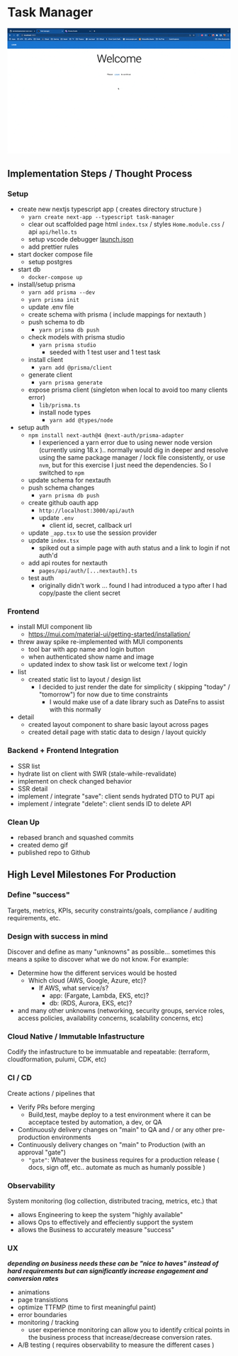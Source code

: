 # Task Manager

![demo](demo.gif)

## Implementation Steps / Thought Process

### Setup

- create new nextjs typescript app ( creates directory structure )
  - `yarn create next-app --typescript task-manager`
  - clear out scaffolded page html `index.tsx` / styles `Home.module.css` / api `api/hello.ts`
  - setup vscode debugger [launch.json](https://gist.github.com/wickdninja/eeabefa3d38e545edc3dec673c6b5720)
  - add prettier rules
- start docker compose file
  - setup postgres
- start db
  - `docker-compose up`
- install/setup prisma
  - `yarn add prisma --dev`
  - `yarn prisma init`
  - update .env file
  - create schema with prisma ( include mappings for nextauth )
  - push schema to db
    - `yarn prisma db push`
  - check models with prisma studio
    - `yarn prisma studio`
      - seeded with 1 test user and 1 test task
  - install client
    - `yarn add @prisma/client`
  - generate client
    - `yarn prisma generate`
  - expose prisma client (singleton when local to avoid too many clients error)
    - `lib/prisma.ts`
    - install node types
      - `yarn add @types/node`
- setup auth
  - `npm install next-auth@4 @next-auth/prisma-adapter`
    - I experienced a yarn error due to using newer node version (currently using 18.x ).. normally would dig in deeper and resolve using the same package manager / lock file consistently, or use `nvm`, but for this exercise I just need the dependencies. So I switched to `npm`
  - update schema for nextauth
  - push schema changes
    - `yarn prisma db push`
  - create github oauth app
    - `http://localhost:3000/api/auth`
    - update `.env`
      - client id, secret, callback url
  - update `_app.tsx` to use the session provider
  - update `index.tsx`
    - spiked out a simple page with auth status and a link to login if not auth'd
  - add api routes for nextauth
    - `pages/api/auth/[...nextauth].ts`
  - test auth
    - originally didn't work ... found I had introduced a typo after I had copy/paste the client secret

### Frontend

- install MUI component lib
  - https://mui.com/material-ui/getting-started/installation/
- threw away spike re-implemented with MUI components
  - tool bar with app name and login button
  - when authenticated show name and image
  - updated index to show task list or welcome text / login
- list
  - created static list to layout / design list
    - I decided to just render the date for simplicity ( skipping "today" / "tomorrow") for now due to time constraints
      - I would make use of a date library such as DateFns to assist with this normally
- detail
  - created layout component to share basic layout across pages
  - created detail page with static data to design / layout quickly

### Backend + Frontend Integration

- SSR list
- hydrate list on client with SWR (stale-while-revalidate)
- implement on check changed behavior
- SSR detail
- implement / integrate "save": client sends hydrated DTO to PUT api
- implement / integrate "delete": client sends ID to delete API

### Clean Up

- rebased branch and squashed commits
- created demo gif
- published repo to Github

## High Level Milestones For Production

### Define "success"

Targets, metrics, KPIs, security constraints/goals, compliance / auditing requirements, etc.

### Design with success in mind

Discover and define as many "unknowns" as possible... sometimes this means a spike to discover what we do not know.
For example:

- Determine how the different services would be hosted
  - Which cloud (AWS, Google, Azure, etc)?
    - If AWS, what service/s?
      - app: (Fargate, Lambda, EKS, etc)?
      - db: (RDS, Aurora, EKS, etc)?
- and many other unknowns (networking, security groups, service roles, access policies, availability concerns, scalability concerns, etc)

### Cloud Native / Immutable Infastructure

Codify the infastructure to be immuatable and repeatable: (terraform, cloudformation, pulumi, CDK, etc)

### CI / CD

Create actions / pipelines that

- Verify PRs before merging
  - Build,test, maybe deploy to a test environment where it can be acceptace tested by automation, a dev, or QA
- Continuously delivery changes on "main" to QA and / or any other pre-production environments
- Continuously delivery changes on "main" to Production (with an approval "gate")
  - `"gate"`: Whatever the business requires for a production release ( docs, sign off, etc.. automate as much as humanly possible )

### Observability

System monitoring (log collection, distributed tracing, metrics, etc.) that

- allows Engineering to keep the system "highly available"
- allows Ops to effectively and effeciently support the system
- allows the Business to accurately measure "success"

### UX

***depending on business needs these can be "nice to haves" instead of **hard** requirements but can significantly increase engagement and conversion rates***

- animations
- page transistions
- optimize TTFMP (time to first meaningful paint)
- error boundaries
- monitoring / tracking
  - user experience monitoring can allow you to identify critical points in the business process that increase/decrease conversion rates.
- A/B testing ( requires observability to measure the different cases )
